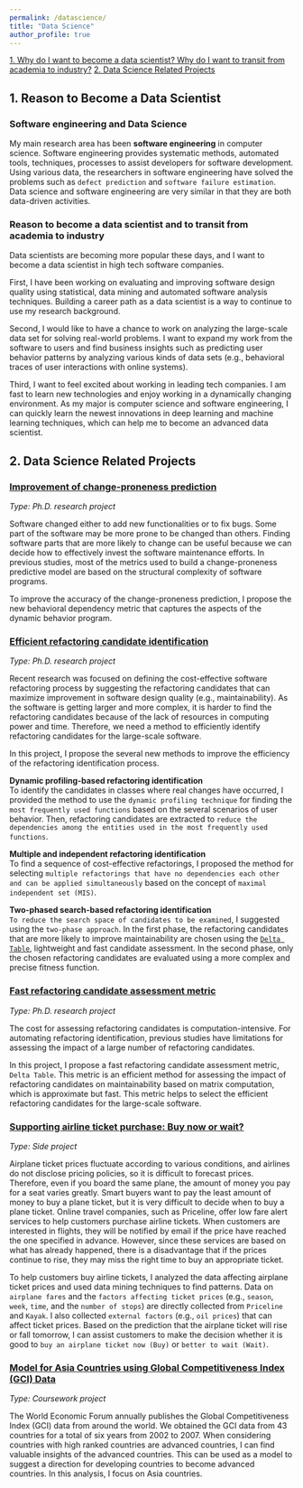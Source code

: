 ```yaml
---
permalink: /datascience/
title: "Data Science"
author_profile: true
---
```


[1. Why do I want to become a data scientist? Why do I want to transit from academia to industry?](#reasondatascientist)
[2. Data Science Related Projects](#datascienceproject)    


## 1. Reason to Become a Data Scientist <a name="reasondatascientist"></a>

### Software engineering and Data Science

My main research area has been **software engineering** in computer science.
Software engineering provides systematic methods, automated tools, techniques, processes to assist developers for software development. Using various data, the researchers in software engineering have solved the problems such as `defect prediction` and `software failure estimation`. Data science and software engineering are very similar in that they are both data-driven activities.


### Reason to become a data scientist and to transit from academia to industry

Data scientists are becoming more popular these days, and I want to become a data scientist in high tech software companies.

First, I have been working on evaluating and improving software design quality using statistical, data mining and automated software analysis techniques. Building a career path as a data scientist is a way to continue to use my research background.

Second, I would like to have a chance to work on analyzing the large-scale data set for solving real-world problems. I want to expand my work from the software to users and find business insights such as predicting user behavior patterns by analyzing various kinds of data sets (e.g., behavioral traces of user interactions with online systems).

Third, I want to feel excited about working in leading tech companies. I am fast to learn new technologies and enjoy working in a dynamically changing environment. As my major is computer science and software engineering, I can quickly learn the newest innovations in deep learning and machine learning techniques, which can help me to become an advanced data scientist.


## 2. Data Science Related Projects <a name="datascienceproject"></a>

### [Improvement of change-proneness prediction](/portfolio/research_project1/)  
*Type: Ph.D. research project*

Software changed either to add new functionalities or to fix bugs. Some part of the software may be more prone to be changed than others. Finding software parts that are more likely to change can be useful because we can decide how to effectively invest the software maintenance efforts. In previous studies, most of the metrics used to build a change-proneness predictive model are based on the structural complexity of software programs.

To improve the accuracy of the change-proneness prediction, I propose the new behavioral dependency metric that captures the aspects of the dynamic behavior program.


### [Efficient refactoring candidate identification](/portfolio/research_project2/)  
*Type: Ph.D. research project*

Recent research was focused on defining the cost-effective software refactoring process by suggesting the refactoring candidates that can maximize improvement in software design quality (e.g., maintainability). As the software is getting larger and more complex, it is harder to find the refactoring candidates because of the lack of resources in computing power and time. Therefore, we need a method to efficiently identify refactoring candidates for the large-scale software.

In this project, I propose the several new methods to improve the efficiency of the refactoring identification process.  

**Dynamic profiling-based refactoring identification**  
To identify the candidates in classes where real changes have occurred, I provided the method to use the ``dynamic profiling technique`` for finding the ``most frequently used functions`` based on the several scenarios of user behavior. Then, refactoring candidates are extracted to ``reduce the dependencies among the entities used in the most frequently used functions``.  

**Multiple and independent refactoring identification**  
To find a sequence of cost-effective refactorings, I proposed the method for selecting ``multiple refactorings that have no dependencies each other and can be applied simultaneously`` based on the concept of ``maximal independent set (MIS)``.  

**Two-phased search-based refactoring identification**  
``To reduce the search space of candidates to be examined``, I suggested using the ``two-phase approach``. In the first phase, the refactoring candidates that are more likely to improve maintainability are chosen using the [``Delta Table``](/portfolio/research_project3/), lightweight and fast candidate assessment. In the second phase, only the chosen refactoring candidates are evaluated using a more complex and precise fitness function.


### [Fast refactoring candidate assessment metric](/portfolio/research_project3/)  
*Type: Ph.D. research project*

The cost for assessing refactoring candidates is computation-intensive. For automating refactoring identification, previous studies have limitations for assessing the impact of a large number of refactoring candidates.

In this project, I propose a fast refactoring candidate assessment metric, `Delta Table`. This metric is an efficient method for assessing the impact of refactoring candidates on maintainability based on matrix computation, which is approximate but fast. This metric helps to select the efficient refactoring candidates for the large-scale software.

### [Supporting airline ticket purchase: Buy now or wait?](/portfolio/airlineticketPrediction/)  
*Type: Side project*

Airplane ticket prices fluctuate according to various conditions, and airlines do not disclose pricing policies, so it is difficult to forecast prices. Therefore, even if you board the same plane, the amount of money you pay for a seat varies greatly. Smart buyers want to pay the least amount of money to buy a plane ticket, but it is very difficult to decide when to buy a plane ticket. Online travel companies, such as Priceline, offer low fare alert services to help customers purchase airline tickets. When customers are interested in flights, they will be notified by email if the price have reached the one specified in advance. However, since these services are based on what has already happened, there is a disadvantage that if the prices continue to rise, they may miss the right time to buy an appropriate ticket.

To help customers buy airline tickets, I analyzed the data affecting airplane ticket prices and used data mining techniques to find patterns. Data on ``airplane fares`` and the ``factors affecting ticket prices`` (e.g., ``season``, ``week``, ``time``, and the ``number of stops``) are directly collected from ``Priceline`` and ``Kayak``. I also collected ``external factors`` (e.g., ``oil prices``) that can affect ticket prices. Based on the prediction that the airplane ticket will rise or fall tomorrow, I can assist customers to make the decision whether it is good to ``buy an airplane ticket now (Buy)`` or ``better to wait (Wait)``.


### [Model for Asia Countries using Global Competitiveness Index (GCI) Data](/portfolio/asiaModel/)  
*Type: Coursework project*

The World Economic Forum annually publishes the Global Competitiveness Index (GCI) data from around the world. We obtained the GCI data from 43 countries for a total of six years from 2002 to 2007. When considering countries with high ranked countries are advanced countries, I can find valuable insights of the advanced countries. This can be used as a model to suggest a direction for developing countries to become advanced countries. In this analysis, I focus on Asia countries.
